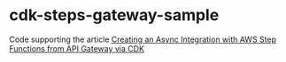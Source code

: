 # cdk-steps-gateway-sample

Code supporting the article [Creating an Async Integration with AWS Step Functions from API Gateway via CDK]([https://www.binaryheap.com/wp-admin/post.php?post=136&action](https://www.binaryheap.com/2022/12/17/creating-an-async-integration-with-aws-step-functions-from-api-gateway-via-cdk/))
